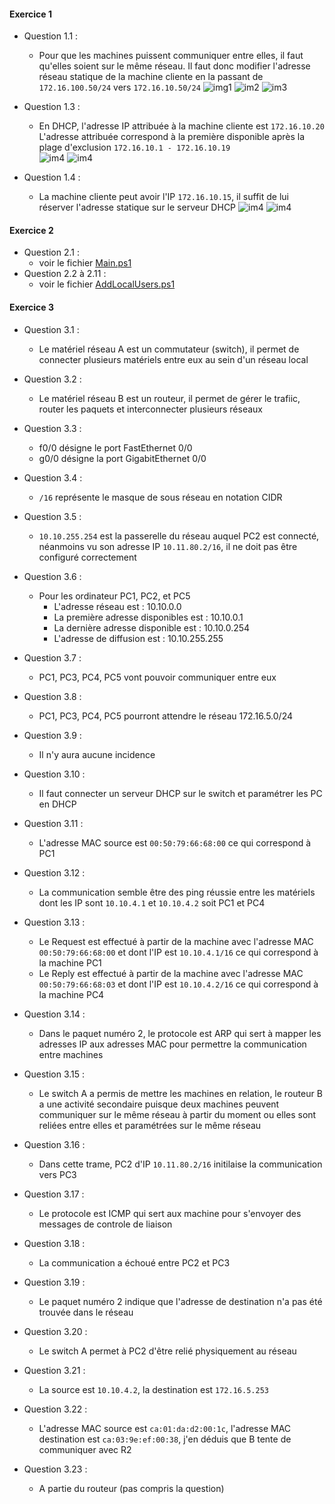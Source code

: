 #### Exercice 1
  - Question 1.1 :  
    * Pour que les machines puissent communiquer entre elles, il faut qu'elles soient sur le même réseau.
Il faut donc modifier l'adresse réseau statique de la machine cliente en la passant de ````172.16.100.50/24```` vers ````172.16.10.50/24````
![img1](./exo1_5.png)
![im2](./exo1_6.png)
![im3](./exo1_7.png)

  - Question 1.3 :
    * En DHCP, l'adresse IP attribuée à la machine cliente est ````172.16.10.20````  
L'adresse attribuée correspond à la première disponible après la plage d'exclusion ````172.16.10.1 - 172.16.10.19````    
![im4](./exo1_8.png)
![im4](./exo1_10.png)

  - Question 1.4 :
    * La machine cliente peut avoir l'IP ````172.16.10.15````, il suffit de lui réserver l'adresse statique sur le serveur DHCP
![im4](./exo1_11.png)
![im4](./exo1_12.png)

#### Exercice 2
  - Question 2.1 :
    * voir le fichier [Main.ps1](https://github.com/FreddyCornil/checkpoint2/blob/main/Main.ps1)
  - Question 2.2 à 2.11 :
    * voir le fichier [AddLocalUsers.ps1](https://github.com/FreddyCornil/checkpoint2/blob/main/AddLocalUsers.ps1)

#### Exercice 3
  - Question 3.1 :  
    * Le matériel réseau A est un commutateur (switch), il permet de connecter plusieurs matériels entre eux au sein d'un réseau local

  - Question 3.2 :
    * Le matériel réseau B est un routeur, il permet de gérer le trafiic, router les paquets et interconnecter plusieurs réseaux

 - Question 3.3 :
    * f0/0 désigne le port FastEthernet 0/0
    * g0/0 désigne la port GigabitEthernet 0/0
      
 - Question 3.4 :
    * ````/16```` représente le masque de sous réseau en notation CIDR

 - Question 3.5 :
    * ````10.10.255.254```` est la passerelle du réseau auquel PC2 est connecté, néanmoins vu son adresse IP ````10.11.80.2/16````, il ne doit pas être configuré correctement

 - Question 3.6 :
    * Pour les ordinateur PC1, PC2, et PC5
      - L'adresse réseau est : 10.10.0.0
      - La première adresse disponibles est : 10.10.0.1
      - La dernière adresse disponible est : 10.10.0.254
      - L'adresse de diffusion est : 10.10.255.255

 - Question 3.7 :
    * PC1, PC3, PC4, PC5 vont pouvoir communiquer entre eux

 - Question 3.8 :
    * PC1, PC3, PC4, PC5 pourront attendre le réseau 172.16.5.0/24

 - Question 3.9 :
    * Il n'y aura aucune incidence

 - Question 3.10 :
    * Il faut connecter un serveur DHCP sur le switch et paramétrer les PC en DHCP 

- Question 3.11 :
    * L'adresse MAC source est ````00:50:79:66:68:00```` ce qui correspond à PC1

- Question 3.12 : 
    * La communication semble être des ping réussie entre les matériels dont les IP sont ````10.10.4.1```` et ````10.10.4.2```` soit PC1 et PC4

- Question 3.13 :
    * Le Request est effectué à partir de la machine avec l'adresse MAC ````00:50:79:66:68:00```` et dont l'IP est ````10.10.4.1/16```` ce qui correspond à la machine PC1
    * Le Reply est effectué à partir de la machine avec l'adresse MAC ````00:50:79:66:68:03```` et dont l'IP est ````10.10.4.2/16```` ce qui correspond à la machine PC4

- Question 3.14 :
    * Dans le paquet numéro 2, le protocole est ARP qui sert à mapper les adresses IP aux adresses MAC pour permettre la communication entre machines

- Question 3.15 :
  * Le switch A a permis de mettre les machines en relation, le routeur B a une activité secondaire puisque deux machines peuvent communiquer sur le même réseau à partir du moment ou elles sont reliées entre elles et paramétrées sur le même réseau

- Question 3.16 :
  * Dans cette trame, PC2 d'IP ````10.11.80.2/16```` initilaise la communication vers PC3

- Question 3.17 :
  * Le protocole est ICMP qui sert aux machine pour s'envoyer des messages de controle de liaison

- Question 3.18 :
  * La communication a échoué entre PC2 et PC3
    
- Question 3.19 :
  * Le paquet numéro 2 indique que l'adresse de destination n'a pas été trouvée dans le réseau

- Question 3.20 :
  * Le switch A permet à PC2 d'être relié physiquement au réseau

- Question 3.21 :
  * La source est ````10.10.4.2````, la destination est ````172.16.5.253````

- Question 3.22 :
  * L'adresse MAC source est ````ca:01:da:d2:00:1c````, l'adresse MAC destination est ````ca:03:9e:ef:00:38````, j'en déduis que B tente de communiquer avec R2

- Question 3.23 :
  * A partie du routeur (pas compris la question)
